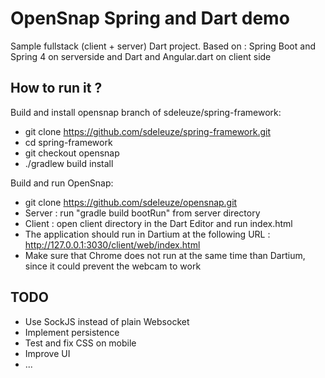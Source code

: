 # OpenSnap Spring and Dart demo

Sample fullstack (client + server) Dart project.
Based on : Spring Boot and Spring 4 on serverside and Dart and Angular.dart on client side

## How to run it ?

Build and install opensnap branch of sdeleuze/spring-framework:
* git clone https://github.com/sdeleuze/spring-framework.git
* cd spring-framework
* git checkout opensnap
* ./gradlew build install

Build and run OpenSnap:
* git clone https://github.com/sdeleuze/opensnap.git
* Server : run "gradle build bootRun" from server directory
* Client : open client directory in the Dart Editor and run index.html
* The application should run in Dartium at the following URL : http://127.0.0.1:3030/client/web/index.html
* Make sure that Chrome does not run at the same time than Dartium, since it could prevent the webcam to work

## TODO

* Use SockJS instead of plain Websocket
* Implement persistence
* Test and fix CSS on mobile
* Improve UI
* ...

